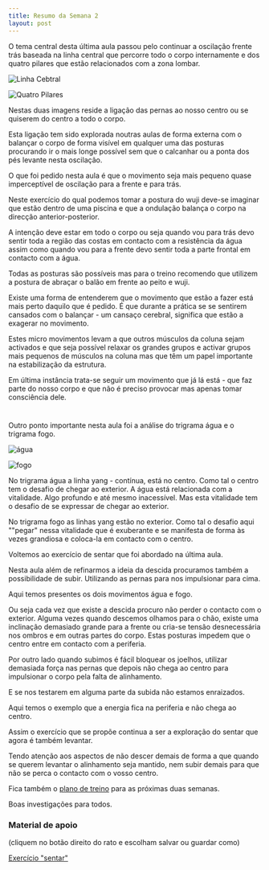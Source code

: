 ```yaml
---
title: Resumo da Semana 2
layout: post
---
```

O tema central desta última aula passou pelo continuar a oscilação frente trás baseada na linha central que percorre todo o corpo internamente e dos quatro pilares que estão relacionados com a zona lombar.

![Linha Cebtral ](https://s3-eu-west-1.amazonaws.com/ckdojo-habits/HaJAn2014/avancadas/linhacentral.jpg)

![Quatro Pilares ](https://s3-eu-west-1.amazonaws.com/ckdojo-habits/HaJAn2014/avancadas/4pilares.jpg)

Nestas duas imagens reside a ligação das pernas ao nosso centro ou se quiserem do centro a todo o corpo.

Esta ligação tem sido explorada noutras aulas de forma externa com o balançar o corpo de forma visível em qualquer uma das posturas procurando ir o mais longe possível sem que o calcanhar ou a ponta dos pés levante nesta oscilação. 

O que foi pedido nesta aula é que o movimento seja mais pequeno quase imperceptível de oscilação para a frente e para trás. 

Neste exercício do qual podemos tomar a postura do wuji deve-se imaginar que estão dentro de uma piscina e que a ondulação balança o corpo na direcção anterior-posterior. 

A intenção deve estar em todo o corpo ou seja quando vou para trás devo sentir toda a região das costas em contacto com a resistência da água assim como quando vou para a frente devo sentir toda a parte frontal em contacto com a água. 

Todas as posturas são possíveis mas para o treino recomendo que utilizem a postura de abraçar o balão em frente ao peito e wuji. 

Existe uma forma de entenderem que o movimento que estão a fazer está mais perto daquilo que é pedido. É que durante a prática se se sentirem cansados com o balançar - um cansaço cerebral, significa que estão a exagerar no movimento. 

Estes micro movimentos levam a que outros músculos da coluna sejam activados e que seja possível relaxar os grandes grupos e activar grupos mais pequenos de músculos na coluna mas que têm um papel importante na estabilização da estrutura. 

Em última instância trata-se seguir um movimento que já lá está - que faz parte do nosso corpo e que não é preciso provocar mas apenas tomar consciência dele. 

#

Outro ponto importante nesta aula foi a análise do trigrama água e o trigrama fogo. 

![água](https://s3-eu-west-1.amazonaws.com/ckdojo-habits/HaJAn2014/avancadas/i_ching_water_kan.jpg)

![fogo	](https://s3-eu-west-1.amazonaws.com/ckdojo-habits/HaJAn2014/avancadas/i_ching_fire_li.jpg)

No trigrama água a linha yang - contínua, está no centro. Como tal o centro tem o desafio de chegar ao exterior. A água está relacionada com a vitalidade. Algo profundo e até mesmo inacessível. Mas esta vitalidade tem o desafio de se expressar de chegar ao exterior.

No trigrama fogo as linhas yang estão no exterior. Como tal o desafio aqui ""pegar" nessa vitalidade que é exuberante e se manifesta de forma às vezes grandiosa e coloca-la em contacto com o centro. 

Voltemos ao exercício de sentar que foi abordado na última aula. 

Nesta aula além de refinarmos a ideia da descida procuramos também a possibilidade de subir. Utilizando as pernas para nos impulsionar para cima. 

Aqui temos presentes os dois movimentos água e fogo. 

Ou seja cada vez que existe a descida procuro não perder o contacto com o exterior. Alguma vezes quando descemos olhamos para o chão, existe uma inclinação demasiado grande para a frente ou cria-se tensão desnecessária nos ombros e em outras partes do corpo. Estas posturas impedem que o centro entre em contacto com a periferia. 

Por outro lado quando subimos é fácil bloquear os joelhos, utilizar demasiada força nas pernas que depois não chega ao centro para impulsionar o corpo pela falta de alinhamento. 

E se nos testarem em alguma parte da subida não estamos enraizados. 

Aqui temos o exemplo que a energia fica na periferia e não chega ao centro.

Assim o exercício que se propõe continua a ser a exploração do sentar que agora é também levantar.

Tendo atenção aos aspectos de não descer demais de forma a que quando se querem levantar o alinhamento seja mantido, nem subir demais para que não se perca o contacto com o vosso centro. 

Fica também o [plano de treino](https://s3-eu-west-1.amazonaws.com/ckdojo-habits/HaJAn2014/avancadas/semana2-4.pdf) para as próximas duas semanas. 

Boas investigações para todos.

### Material de apoio  

(cliquem no botão direito do rato e escolham salvar ou guardar como)

[Exercício "sentar" ](https://s3-eu-west-1.amazonaws.com/ck-language/sentar.flv)
